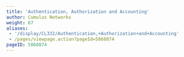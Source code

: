 ```yaml
---
title: 'Authentication, Authorization and Accounting'
author: Cumulus Networks
weight: 67
aliases:
 - '/display/CL332/Authentication,+Authorization+and+Accounting'
 - /pages/viewpage.action?pageId=5868874
pageID: 5868874
---
```

